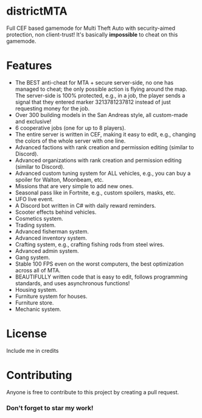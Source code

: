 # districtMTA
Full CEF based gamemode for Multi Theft Auto with security-aimed protection, non client-trust!
It's basically **impossible** to cheat on this gamemode.

# Features
- The BEST anti-cheat for MTA + secure server-side, no one has managed to cheat; the only possible action is flying around the map. The server-side is 100% protected, e.g., in a job, the player sends a signal that they entered marker 3213781237812 instead of just requesting money for the job.  
- Over 300 building models in the San Andreas style, all custom-made and exclusive!  
- 6 cooperative jobs (one for up to 8 players).  
- The entire server is written in CEF, making it easy to edit, e.g., changing the colors of the whole server with one line.  
- Advanced factions with rank creation and permission editing (similar to Discord).  
- Advanced organizations with rank creation and permission editing (similar to Discord).  
- Advanced custom tuning system for ALL vehicles, e.g., you can buy a spoiler for Walton, Moonbeam, etc.  
- Missions that are very simple to add new ones.  
- Seasonal pass like in Fortnite, e.g., custom spoilers, masks, etc.  
- UFO live event.  
- A Discord bot written in C# with daily reward reminders.  
- Scooter effects behind vehicles.  
- Cosmetics system.  
- Trading system.  
- Advanced fisherman system.  
- Advanced inventory system.  
- Crafting system, e.g., crafting fishing rods from steel wires.  
- Advanced admin system.  
- Gang system.  
- Stable 100 FPS even on the worst computers, the best optimization across all of MTA.  
- BEAUTIFULLY written code that is easy to edit, follows programming standards, and uses asynchronous functions!  
- Housing system.  
- Furniture system for houses.  
- Furniture store.  
- Mechanic system.

# License
Include me in credits

# Contributing
Anyone is free to contribute to this project by creating a pull request.

### Don't forget to star my work!
